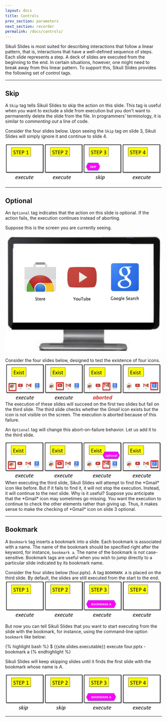 ```yaml
---
layout: docs
title: Controls
prev_section: parameters
next_section: recorder
permalink: /docs/controls/
---
```


Sikuli Slides is most suited for describing interactions that follow a linear pattern, that is, interactions that have a well-defined sequence of steps. Each slide represents a step. A deck of slides are executed from the beginning to the end. In certain situations, however, one might need to break away from this linear pattern. To support this, Sikuli Slides provides the following set of control tags.

---

## Skip

A `Skip` tag tells Sikuli Slides to skip the action on this slide. This tag is useful when you  want to exclude a slide from execution but you don't want to permanently delete the slide from the file. In programmers' terminology, it is similar to *commenting out* a line of code.

Consider the four slides below. Upon seeing the `Skip` tag on slide 3, Sikuli Slides will simply ignore it and continue to slide 4.

<img src="/img/skip.jpg" class="whole img-polaroid">

---

## Optional

An `Optional` tag indicates that the action on this slide is optional. If the action fails, the execution continues instead of aborting.

Suppose this is the screen you are currently seeing.

<img src="/img/optional_screen.jpg" class="one-third img-polaroid">

Consider the four slides below, designed to test the existence of four icons.
<img src="/img/optional1.jpg" class="whole img-polaroid">
The execution of these slides will succeed on the first two slides but fail on the third slide. The third slide checks whether the *Gmail* icon exists but the icon is not visible on the screen. The execution is aborted because of this failure.

An `Optional` tag will change this abort-on-failure behavior. Let us add it to the third slide.

<img src="/img/optional2.jpg" class="whole img-polaroid">
When executing the third slide, Sikuli Slides will attempt to find the *Gmail* icon like before. But if it fails to find it, it will not stop the execution. Instead, it will continue to the next slide. Why is it useful? Suppose you anticipate that the *Gmail* icon may sometimes go missing. You want the execution to continue to check the other elements rather than giving up. Thus, it makes sense to make the checking of *Gmail* icon on slide 3 optional.

---

## Bookmark

A `Bookmark` tag inserts a bookmark into a slide. Each bookmark is associated with a name. The name of the bookmark should be specified right after the keyword, for instance, `bookmark a`. The name of the bookmark is *not* case-sensitive. Bookmark tags are useful when you wish to jump directly to a particular slide indicated by its bookmark name. 

Consider the four slides below (four.pptx). A tag `BOOKMARK A` is placed on the third slide. By default, the slides are still executed from the start to the end.
<img src="/img/bookmark1.jpg" class="whole img-polaroid">

But now you can tell Sikuli Slides that you want to start executing from the slide with the bookmark, for instance, using the command-line option `bookmark` like below:

{% highlight bash %}
$ {{site.slides.executable}} execute four.pptx -bookmark a
{% endhighlight %}

Sikuli Slides will keep skipping slides until it finds the first slide with the bookmark whose name is *A*.

<img src="/img/bookmark2.jpg" class="whole img-polaroid">




---

